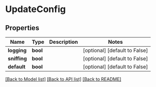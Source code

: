 # UpdateConfig

## Properties
Name | Type | Description | Notes
------------ | ------------- | ------------- | -------------
**logging** | **bool** |  | [optional] [default to False]
**sniffing** | **bool** |  | [optional] [default to False]
**default** | **bool** |  | [optional] [default to False]

[[Back to Model list]](../README.md#documentation-for-models) [[Back to API list]](../README.md#documentation-for-api-endpoints) [[Back to README]](../README.md)


